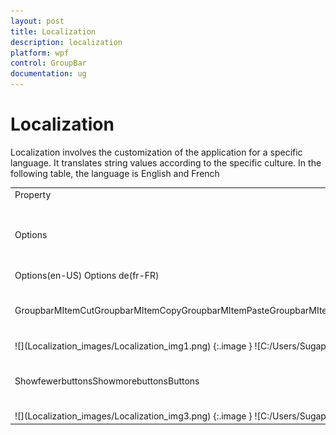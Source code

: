 ```yaml
---
layout: post
title: Localization
description: localization
platform: wpf
control: GroupBar
documentation: ug
---
```


# Localization

Localization involves the customization of the application for a specific language. It translates string values according to the specific culture.  In the following table, the language is English and French

<table>
<tr>
<td>
Property</td><td>
Description</td></tr>
<tr>
<td>
Options </td><td>
Sets the string for the Options property Menu Item In GroupBar.</td></tr>
<tr>
<td colspan = "2">
Options(en-US)                                                                          Options de(fr-FR)</td></tr>
<tr>
<td>
GroupbarMItemCutGroupbarMItemCopyGroupbarMItemPasteGroupbarMItemListViewGroupbarMItemSortAscGroupbarMItemSortDscGroupbarMItemAddTabGroupbarMItemDeleteTabGroupbarMItemRenameTabGroupbarMItemAddItemGroupbarMItemRenameItemGroupbarMItemDeleteItemGroupbarMItemMoveUpGroupbarMItemMoveDown</td><td>
Sets the string for the context menu item in GroupBar.</td></tr>
<tr>
<td colspan = "2">
![](Localization_images/Localization_img1.png)
{:.image }
![C:/Users/Sugapriyam/Desktop/LocalizationUG_Doc Image/LocalizationUG_Doc Image/30.png](Localization_images/Localization_img2.png)
{:.image }
{{{ ''_ContextMenu(en-US)                                                                                    ContextMenu(en-US)_'' | markdownify }}}</td></tr>
<tr>
<td>
ShowfewerbuttonsShowmorebuttonsButtons</td><td>
Sets the string for the Dropdown Menu Item in GroupBar.</td></tr>
<tr>
<td colspan = "2">
![](Localization_images/Localization_img3.png)
{:.image }
![C:/Users/Sugapriyam/Desktop/LocalizationUG_Doc Image/LocalizationUG_Doc Image/32.png](Localization_images/Localization_img4.png)
{:.image }
{{{ ''_Dropdown Menu Item(en-US)                                                             Dropdown Menu Item(fr-FR)_'' | markdownify }}}</td></tr>
</table>



